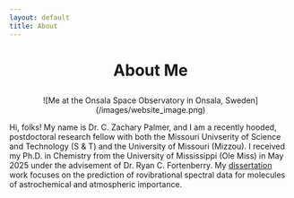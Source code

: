 ```yaml
---
layout: default
title: About
---
```


# <p align="center"> About Me </p>

<p align="center"> ![Me at the Onsala Space Observatory in Onsala, Sweden](/images/website_image.png) </p>

Hi, folks! My name is Dr. C. Zachary Palmer, and I am a recently hooded, postdoctoral research fellow with both the Missouri Univserity of Science and Technology (S & T) and the University of Missouri (Mizzou). I received my Ph.D. in Chemistry from the University of Mississippi (Ole Miss) in May 2025 under the advisement of Dr. Ryan C. Fortenberry. My [dissertation](/pdfs/diss.pdf) work focuses on the prediction of rovibrational spectral data for molecules of astrochemical and atmospheric importance. 